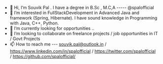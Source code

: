 - 👋 Hi, I’m Souvik Pal . I have a degree in B.Sc , M.C,A  ----- @spalofficial
- 👀 I’m interested in FullStackDevelopment in Advanced Java and framework (Spring, Hibernate). I have sound knowledge in Programming with Java, C++, Python.
- 🌱 I’m currently looking for opportunities ..
- 💞️ I’m looking to collaborate on freelance projects / job opportunities in IT / Govt Projects
- 📫 How to reach me --- souvik.pal@outlook.in / https://www.linkedin.com/in/spalofficial /  https://twitter.com/spalofficial / https://github.com/spalofficial/
<!---
spalofficial/spalofficial is a ✨ special ✨ repository because its `README.md` (this file) appears on your GitHub profile.
You can click the Preview link to take a look at your changes.
--->

